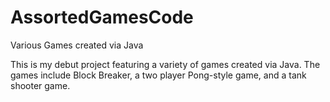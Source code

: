 # AssortedGamesCode
Various Games created via Java

This is my debut project featuring a variety of games created via Java. The games include Block Breaker, a two player Pong-style game, and a tank shooter game.
